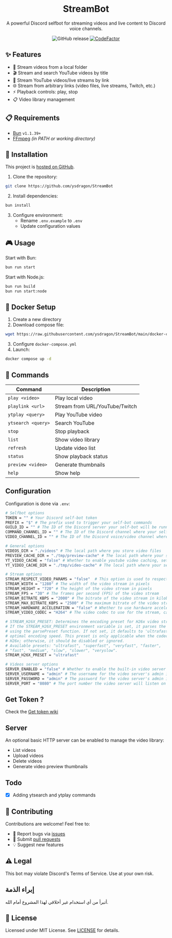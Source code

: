 <div align="center">

# StreamBot

A powerful Discord selfbot for streaming videos and live content to Discord voice channels.

![GitHub release](https://img.shields.io/github/v/release/ysdragon/StreamBot)
[![CodeFactor](https://www.codefactor.io/repository/github/ysdragon/streambot/badge)](https://www.codefactor.io/repository/github/ysdragon/streambot)

</div>

## ✨ Features

- 📁 Stream videos from a local folder
- 🎬 Stream and search YouTube videos by title
- 🔗 Stream YouTube videos/live streams by link
- 🌐 Stream from arbitrary links (video files, live streams, Twitch, etc.)
- ⚡ Playback controls: play, stop
- 📋 Video library management

## 📋 Requirements
- [Bun](https://bun.sh/) `v1.1.39+`
- [FFmpeg](https://www.ffmpeg.org/) _(in PATH or working directory)_

## 🚀 Installation

This project is [hosted on GitHub](https://github.com/ysdragon/StreamBot).

1. Clone the repository:
```bash
git clone https://github.com/ysdragon/StreamBot
```

2. Install dependencies:
```bash
bun install
```

3. Configure environment:
   - Rename `.env.example` to `.env`
   - Update configuration values

## 🎮 Usage

Start with Bun:
```bash
bun run start
```

Start with Node.js:
```bash
bun run build
bun run start:node
```

## 🐳 Docker Setup

1. Create a new directory
2. Download compose file:
```bash
wget https://raw.githubusercontent.com/ysdragon/StreamBot/main/docker-compose.yml
```
3. Configure `docker-compose.yml`
4. Launch:
```bash
docker compose up -d
```

## 🎯 Commands

| Command | Description |
|---------|-------------|
| `play <video>` | Play local video |
| `playlink <url>` | Stream from URL/YouTube/Twitch |
| `ytplay <query>` | Play YouTube video |
| `ytsearch <query>` | Search YouTube |
| `stop` | Stop playback |
| `list` | Show video library |
| `refresh` | Update video list |
| `status` | Show playback status |
| `preview <video>` | Generate thumbnails |
| `help` | Show help |

## Configuration

Configuration is done via `.env`:

```bash
# Selfbot options
TOKEN = "" # Your Discord self-bot token
PREFIX = "$" # The prefix used to trigger your self-bot commands
GUILD_ID = "" # The ID of the Discord server your self-bot will be running on
COMMAND_CHANNEL_ID = "" # The ID of the Discord channel where your self-bot will respond to commands
VIDEO_CHANNEL_ID = "" # The ID of the Discord voice/video channel where your self-bot will stream videos

# General options
VIDEOS_DIR = "./videos" # The local path where you store video files
PREVIEW_CACHE_DIR = "./tmp/preview-cache" # The local path where your self-bot will cache video preview thumbnails
YT_VIDEO_CACHE = "false" # Whether to enable youtube video caching, set to "true" to enable, "false" to disable
YT_VIDEO_CACHE_DIR = "./tmp/video-cache" # The local path where your self-bot will cache youtube videos

# Stream options
STREAM_RESPECT_VIDEO_PARAMS = "false"  # This option is used to respect video parameters such as width, height, fps, bitrate, and max bitrate.
STREAM_WIDTH = "1280" # The width of the video stream in pixels
STREAM_HEIGHT = "720" # The height of the video stream in pixels
STREAM_FPS = "30" # The frames per second (FPS) of the video stream
STREAM_BITRATE_KBPS = "2000" # The bitrate of the video stream in kilobits per second (Kbps)
STREAM_MAX_BITRATE_KBPS = "2500" # The maximum bitrate of the video stream in kilobits per second (Kbps)
STREAM_HARDWARE_ACCELERATION = "false" # Whether to use hardware acceleration for video decoding, set to "true" to enable, "false" to disable
STREAM_VIDEO_CODEC = "H264" # The video codec to use for the stream, can be "H264" or "H265" or "VP8"

# STREAM_H26X_PRESET: Determines the encoding preset for H26x video streams. 
# If the STREAM_H26X_PRESET environment variable is set, it parses the value 
# using the parsePreset function. If not set, it defaults to 'ultrafast' for 
# optimal encoding speed. This preset is only applicable when the codec is 
# H26x; otherwise, it should be disabled or ignored.
# Available presets: "ultrafast", "superfast", "veryfast", "faster", 
# "fast", "medium", "slow", "slower", "veryslow".
STREAM_H26X_PRESET = "ultrafast"

# Videos server options
SERVER_ENABLED = "false" # Whether to enable the built-in video server
SERVER_USERNAME = "admin" # The username for the video server's admin interface
SERVER_PASSWORD = "admin" # The password for the video server's admin interface
SERVER_PORT = "8080" # The port number the video server will listen on
```

## Get Token ?
Check the [Get token wiki](https://github.com/ysdragon/StreamBot/wiki/Get-Discord-user-token)

## Server

An optional basic HTTP server can be enabled to manage the video library:

- List videos
- Upload videos
- Delete videos
- Generate video preview thumbnails

## Todo

- [x]  Adding ytsearch and ytplay commands   

## 🤝 Contributing
Contributions are welcome! Feel free to:
- 🐛 Report bugs via [issues](https://github.com/ysdragon/StreamBot/issues/new)
- 🔧 Submit [pull requests](https://github.com/ysdragon/StreamBot/pulls)
- 💡 Suggest new features

## ⚠️ Legal

This bot may violate Discord's Terms of Service. Use at your own risk.

## إبراء الذمة
أتبرأ من أي استخدام غير أخلاقي لهذا المشروع أمام الله.

## 📝 License

Licensed under MIT License. See [LICENSE](https://github.com/ysdragon/StreamBot/blob/main/LICENSE) for details.
